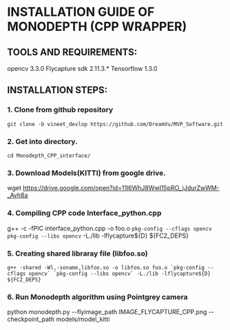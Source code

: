# INSTALLATION GUIDE OF MONODEPTH (CPP WRAPPER)
## TOOLS AND REQUIREMENTS:
opencv 3.3.0
Flycapture sdk 2.11.3.*
Tensorflow 1.3.0 
## INSTALLATION STEPS:
### 1. Clone from github repository
    git clone -b vineet_devlop https://github.com/DreamVu/MVP_Software.git 


### 2. Get into directory.
    cd Monodepth_CPP_interface/


### 3. Download Models(KITTI) from google drive.
   wget https://drive.google.com/open?id=11l6WhJ8WwI15pRO_jJdurZwWM-_Avh8a


### 4. Compiling CPP code Interface_python.cpp

   g++ -c -fPIC interface_python.cpp -o foo.o `pkg-config --cflags opencv` `pkg-config --libs opencv` -L./lib -lflycapture${D}  ${FC2_DEPS} 
### 5. Creating shared libraray file (libfoo.so)
    g++ -shared -Wl,-soname,libfoo.so -o libfoo.so foo.o `pkg-config --cflags opencv` `pkg-config --libs opencv` -L./lib -lflycapture${D} ${FC2_DEPS}


 ### 6. Run Monodepth algorithm using Pointgrey camera
 python monodepth.py --flyimage_path IMAGE_FLYCAPTURE_CPP.png --checkpoint_path models/model_kitti
